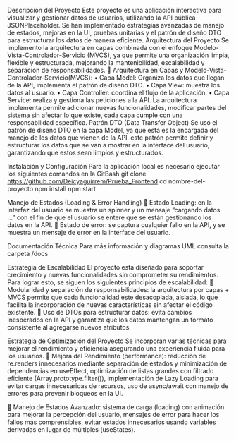 Descripción del Proyecto
Este proyecto es una aplicación interactiva para visualizar y gestionar datos de usuarios, utilizando la API pública JSONPlaceholder. Se han implementado estrategias avanzadas de manejo de estados, mejoras en la UI, pruebas unitarias y el patrón de diseño DTO para estructurar los datos de manera eficiente.
Arquitectura del Proyecto
Se implemento la arquitectura en capas combinada con el enfoque Modelo-Vista-Controlador-Servicio (MVCS), ya que permite una organización limpia, flexible y estructurada, mejorando la mantenibilidad, escalabilidad y separación de responsabilidades.
	Arquitectura en Capas y Modelo-Vista-Controlador-Servicio(MVCS):
•	Capa Model: Organiza los datos que llegan de la API, implementa el patrón de diseño DTO.
•	Capa View: muestra los datos al usuario.
•	Capa Controller: coordina el flujo de la aplicación.
•	Capa Service: realiza y gestiona las peticiones a la API.
 La arquitectura implementa permite adicionar nuevas funcionalidades, modificar partes del sistema sin afectar lo que existe, cada capa cumple con una responsabilidad específica.
Patrón DTO (Data Transfer Object)
Se usó el patrón de diseño DTO en la capa Model, ya que esta es la encargada del manejo de los datos que vienen de la API, este patrón permite definir y estructurar los datos que se van a mostrar en la interface del usuario, garantizando que estos sean limpios y estructurados.

Instalación y Configuración
Para la aplicación local es necesario ejecutar los siguientes comandos en la GitBash
git clone https://github.com/Deicyaguirrem/Prueba_Frontend
cd nombre-del-proyecto
npm install
npm start

Manejo de Estados (Loading & Error Handling)
	Estado Loading: en la interfaz del usuario se muestra un spinner y un mensaje “cargando datos …” con el fin de que el usuario se entere que se están gestionando los datos en la API.
	Estado de error: se captura cualquier fallo en la API, y se muestra un mensaje de error en la interface del usuario.

Documentación Técnica
Para más información y diagramas UML consulta la carpeta /docs

Estrategia de Escalabilidad
El proyecto esta diseñado para soportar crecimiento y nuevas funcionalidades sin comprometer su rendimientos.  Para lograr esto, se siguen los siguientes principios de escalabilidad:
	Modularidad y separación de responsabilidades: la arquitectura por capas + MVCS permite que cada funcionalidad este desacoplada, aislada, lo que facilita la incorporación de nuevas características sin afectar el código existente.
	Uso de DTOs para estructurar datos: evita cambios inesperados en la API y garantiza que los datos mantengan un formato consistente al agregarse nuevos atributos.

Estrategia de Optimización del Proyecto
Se incorporan varias técnicas para mejorar el rendimiento y eficiencia asegurando una experiencia fluida para los usuarios.
	Mejora del Rendimiento (performance): reducción de re.renders innecesarios mediante separación de estados y minimización de dependencias en useEffect, optimización de listas grandes con filtrado eficiente (Array.prototype.filter()), implementación de Lazy Loading para evitar cargas innecesarioas de recursos, uso de async/await con manejo de errores para prevenir bloqueos en la UI.

	Manejo de Estados Avanzado: sistema de carga (loading) con animación para mejorar la percepción del usuario, mensajes de error para hacer los fallos más comprensibles, evitar estados innecesarios usando variables derivadas en lugar de múltiples (useStates).
